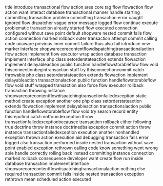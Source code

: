 title introduce transactional flow action area core tag flow flowaction flow action want interact database transactional manner handle starting committing transaction problem committing transaction error caught ignored flow dispatcher vague error message logged flow continue execute problematic transaction already started flow executed connection configured without save point default shopware nested commit fails flow action connection marked rollback outer transaction attempt commit calling code unaware previous inner commit failure thus also fail introduce new marker interface shopwarecorecontentflowdispatchingtransactionalaction flow action implement flow executor wrap action database transaction implement interface php class setorderstateaction extends flowaction implement delayableaction public function handleflowstorableflow flow void thisconnectionbegintransaction stuff try thisconnectioncommit catch throwable php class setorderstateaction extends flowaction implement delayableaction transactionalaction public function handleflowstorableflow flow void stuff wrapped transaction also force flow executor rollback transaction throwing instance shopwarecorecontentflowdispatchingtransactionfailedexception static method create exception another one php class setorderstateaction extends flowaction implement delayableaction transactionalaction public function handleflowstorableflow flow void try search record entity thisrepofind catch notfoundexception throw transactionfailedexceptionbecausee transaction rollback either following true doctrine throw instance doctrinedbalexception commit action throw instance transactionfailedexception execution another nonhandled exception thrown action execution aid debugging transaction fails error logged also transaction performed inside nested transaction without save point enabled exception rethrown calling code know something went wrong able handle correctly rolling back instead committing instance connection marked rollback consequence developer want create flow run inside database transaction implement interface shopwarecorecontentflowdispatchingtransactionalaction nothing else required transaction commit fails inside nested transaction exception rethrown mean scheduled action executed